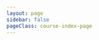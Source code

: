 ```yaml
---
layout: page
sidebar: false
pageClass: course-index-page
---
```


<div class="flex p-6 justify-center items-center">
  <ListView :categories="categories" />
</div>

<script setup lang="ts">
import ListView from '@/components/ListView.vue';

const categories: Array<{
    title: string;
    link: string;
    decription?: string;
    icon: string;
    poster?: string
    posterAlt?: string
  }> = [{
    title: '算法',
    link: '/course/algorithm/index',
    icon: '算法'
  },{
    title: 'TypeScript',
    link: '/course/typescript/preset_type',
    icon: '算法'
  }];

</script>
